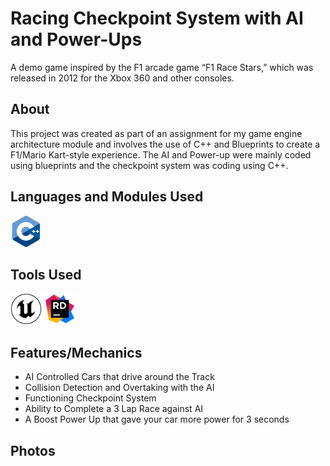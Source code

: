<h1>Racing Checkpoint System with AI and Power-Ups</h1>
<p align="left">
  A demo game inspired by the F1 arcade game “F1 Race Stars,” which was released in 2012 for the Xbox 360 and other consoles. 
</p>

<h2>About</h2>
<p>
This project was created as part of an assignment for my game engine architecture module and involves the use of C++ and Blueprints to create a F1/Mario Kart-style experience. The AI and Power-up were mainly coded using blueprints and the checkpoint system was coding using C++. 
</p>

<h2>Languages and Modules Used</h2>
<div align=start>
  <img src="https://raw.githubusercontent.com/devicons/devicon/refs/heads/master/icons/cplusplus/cplusplus-original.svg" height=50 width=50>
</div>

<h2>Tools Used</h2>
<div>
  <img src="https://raw.githubusercontent.com/devicons/devicon/refs/heads/master/icons/unrealengine/unrealengine-original.svg" height=50 width=50>
  <img src="https://raw.githubusercontent.com/devicons/devicon/refs/heads/master/icons/rider/rider-original.svg" height=50 width=50>
</div>

<h2>Features/Mechanics</h2>
<ul>
  <li>AI Controlled Cars that drive around the Track</li>
  <li>Collision Detection and Overtaking with the AI</li>
  <li>Functioning Checkpoint System</li>
  <li>Ability to Complete a 3 Lap Race against AI</li>
  <li>A Boost Power Up that gave your car more power for 3 seconds</li>
</ul>

<h2>Photos</h2>

